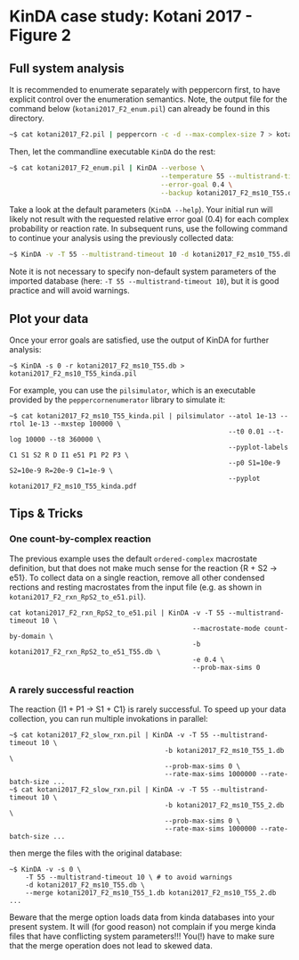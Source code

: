 # KinDA case study: Kotani 2017 - Figure 2


## Full system analysis

It is recommended to enumerate separately with peppercorn first, to have
explicit control over the enumeration semantics. Note, the output file for the
command below (`kotani2017_F2_enum.pil`) can already be found in this
directory.

```sh
~$ cat kotani2017_F2.pil | peppercorn -c -d --max-complex-size 7 > kotani2017_F2_enum.pil
```

Then, let the commandline executable `KinDA` do the rest:

```sh
~$ cat kotani2017_F2_enum.pil | KinDA --verbose \
                                      --temperature 55 --multistrand-timeout 10 \
                                      --error-goal 0.4 \
                                      --backup kotani2017_F2_ms10_T55.db 
```

Take a look at the default parameters (`KinDA --help`). Your initial run will
likely not result with the requested relative error goal (0.4) for each complex
probability or reaction rate. In subsequent runs, use the following command to
continue your analysis using the previously collected data: 
```sh
~$ KinDA -v -T 55 --multistrand-timeout 10 -d kotani2017_F2_ms10_T55.db  [options]
```
Note it is not necessary to specify non-default system parameters of the imported
database (here: `-T 55 --multistrand-timeout 10`), but it is good practice and will
avoid warnings.

## Plot your data
Once your error goals are satisfied, use the output of KinDA for further analysis:
```
~$ KinDA -s 0 -r kotani2017_F2_ms10_T55.db > kotani2017_F2_ms10_T55_kinda.pil
```
For example, you can use the `pilsimulator`, which is an executable provided by
the `peppercornenumerator` library to simulate it: 
```
~$ cat kotani2017_F2_ms10_T55_kinda.pil | pilsimulator --atol 1e-13 --rtol 1e-13 --mxstep 100000 \
                                                       --t0 0.01 --t-log 10000 --t8 360000 \
                                                       --pyplot-labels C1 S1 S2 R D I1 e51 P1 P2 P3 \
                                                       --p0 S1=10e-9 S2=10e-9 R=20e-9 C1=1e-9 \
                                                       --pyplot kotani2017_F2_ms10_T55_kinda.pdf
```


## Tips & Tricks
### One count-by-complex reaction
The previous example uses the default `ordered-complex` macrostate definition,
but that does not make much sense for the reaction {R + S2 -> e51}. To collect
data on a single reaction, remove all other condensed rections and resting
macrostates from the input file (e.g. as shown in
`kotani2017_F2_rxn_RpS2_to_e51.pil`). 

```
cat kotani2017_F2_rxn_RpS2_to_e51.pil | KinDA -v -T 55 --multistrand-timeout 10 \
                                              --macrostate-mode count-by-domain \
                                              -b kotani2017_F2_rxn_RpS2_to_e51_T55.db \
                                              -e 0.4 \
                                              --prob-max-sims 0 
```


### A rarely successful reaction 
The reaction {I1 + P1 -> S1 + C1} is rarely successful. To speed up your data
collection, you can run multiple invokations in parallel:
```console
~$ cat kotani2017_F2_slow_rxn.pil | KinDA -v -T 55 --multistrand-timeout 10 \
                                       -b kotani2017_F2_ms10_T55_1.db \
                                       --prob-max-sims 0 \
                                       --rate-max-sims 1000000 --rate-batch-size ...
~$ cat kotani2017_F2_slow_rxn.pil | KinDA -v -T 55 --multistrand-timeout 10 \
                                       -b kotani2017_F2_ms10_T55_2.db \
                                       --prob-max-sims 0 \
                                       --rate-max-sims 1000000 --rate-batch-size ...
```
then merge the files with the original database:
```
~$ KinDA -v -s 0 \
    -T 55 --multistrand-timeout 10 \ # to avoid warnings
    -d kotani2017_F2_ms10_T55.db \
    --merge kotani2017_F2_ms10_T55_1.db kotani2017_F2_ms10_T55_2.db ...
```
Beware that the merge option loads data from kinda databases into your present
system. It will (for good reason) not complain if you merge kinda files that
have conflicting system parameters!!! You(!) have to make sure that the merge
operation does not lead to skewed data.


